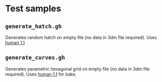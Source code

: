 # Test samples

## `generate_hatch.gh`

Generates random hatch on empty file (no data in 3dm file required). Uses [human 1.1](https://www.food4rhino.com/app/human)

## `generate_curves.gh`

Generates parametric hexagonal grid on empty file (no data in 3dm file required). Uses [human 1.1](https://www.food4rhino.com/app/human) for bake.